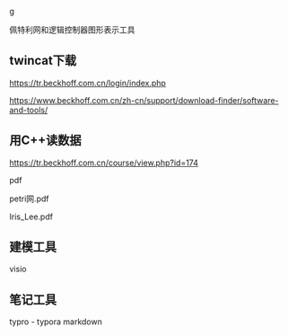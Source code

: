 g

佩特利网和逻辑控制器图形表示工具 

## twincat下载

https://tr.beckhoff.com.cn/login/index.php

https://www.beckhoff.com.cn/zh-cn/support/download-finder/software-and-tools/


## 用C++读数据

https://tr.beckhoff.com.cn/course/view.php?id=174

pdf

petri网.pdf 

Iris_Lee.pdf

## 建模工具

visio

## 笔记工具

typro - typora
markdown




